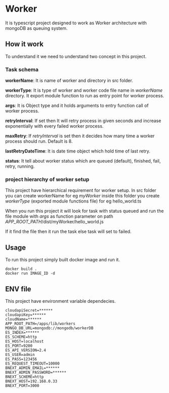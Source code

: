 # Worker 

It is typescript project designed to work as Worker architecture with mongoDB as queuing system.

## How it work
To understand it we need to understand two concept in this project.

### Task schema
**workerName**: It is name of worker and directory in src folder.

**workerType**: It is type of worker and worker code file name in *workerName* directory. It export module function to run as entry point for worker process.

**args**: It is Object type and it holds arguments to entry function call of worker process.

**retryInterval**: If set then It will retry process in given seconds and increase exponentially with every failed worker process.

**maxRetry**: If *retryInterval* is set then it decides how many time a worker process should run. Default is 8.

**lastRetryDateTime**: It is date time object which hold time of last retry.

**status**: It tell about worker status which are queued (default), finished, fail, retry, running.

### project hierarchy of worker setup
This project have hierarchical requirement for worker setup. In src folder you can create workerName for eg *myWorker* inside this folder you create *workerType* (exported module functions file) for eg hello_world.ts

When you run this project it will look for task with status queued and run the file module with *args* as function parameter on path *APP_ROOT_PATH*/dist/myWorker/hello_world.js 

If it find the file then it run the task else task will set to failed.

## Usage
To run this project simply built docker image and run it.
```
docker build .
docker run IMAGE_ID -d
```

## ENV file
This project have environment variable dependecies.
```
cloudapiSecret=******
cloudapiKey=******
cloudName=******
APP_ROOT_PATH=/apps/lib/workers
MONGO_DB_URL=mongodb://mongodb/workerDB
ES_INDEX=******
ES_SCHEME=http
ES_HOST=localhost
ES_PORT=9200
ES_API_VERSION=2.4
ES_USER=admin
ES_PASS=123456
ES_REQUEST_TIMEOUT=10000
BNEXT_ADMIN_EMAIL=******
BNEXT_ADMIN_PASSWORD=******
BNEXT_SCHEME=http
BNEXT_HOST=192.168.0.33
BNEXT_PORT=3000
```